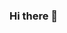 ### Hi there 👋


  <link rel="stylesheet" type='text/css' href="https://cdn.jsdelivr.net/gh/devicons/devicon@latest/devicon.min.css" />
  
<!--
**G-code7/G-code7** is a ✨ _special_ ✨ repository because its `README.md` (this file) appears on your GitHub profile.

Here are some ideas to get you started:

- 🔭 I’m currently working on ...
- 🌱 I’m currently learning ...
- 👯 I’m looking to collaborate on ...
- 🤔 I’m looking for help with ...
- 💬 Ask me about ...
- 📫 How to reach me: ...
- 😄 Pronouns: ...
- ⚡ Fun fact: ...
-->
